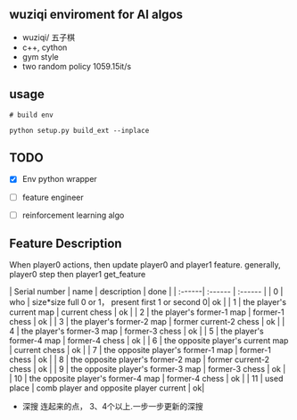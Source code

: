## wuziqi enviroment for AI algos

- wuziqi/ 五子棋
- c++, cython
- gym style
- two random policy 1059.15it/s

## usage
```
# build env

python setup.py build_ext --inplace

```


## TODO
- [x] Env python  wrapper  
- [ ] feature engineer
- [ ] reinforcement learning algo 


## Feature Description

When player0 actions, then update player0 and player1 feature. generally, player0 step then player1 get_feature

| Serial number | name | description | done |
| :------| :------ | :------ |
| 0 | who | size*size full 0 or 1， present first 1 or second 0| ok | 
| 1 | the player's  current map | current chess | ok | 
| 2 | the player's  former-1 map | former-1 chess | ok | 
| 3 | the player's  former-2 map | former current-2 chess | ok | 
| 4 | the player's  former-3 map | former-3 chess | ok | 
| 5 | the player's  former-4 map | former-4 chess | ok | 
| 6 | the opposite player's  current map | current chess | ok | 
| 7 | the opposite player's  former-1 map | former-1 chess | ok | 
| 8 | the opposite player's  former-2 map | former current-2 chess | ok | 
| 9 | the opposite player's  former-3 map | former-3 chess | ok | 
| 10 | the opposite player's  former-4 map | former-4 chess | ok | 
| 11 | used place | comb player and opposite player current | ok|

- 深搜 连起来的点， 3、4个以上.一步一步更新的深搜


